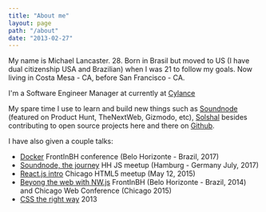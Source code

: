 ```yaml
---
title: "About me"
layout: page
path: "/about"
date: "2013-02-27"
---
```


My name is Michael Lancaster. 28. Born in Brasil but moved to US (I have dual citizenship USA and Brazilian) when I was 21 to follow my goals. Now living in Costa Mesa - CA, before San Francisco - CA.

I'm a Software Engineer Manager at currently at [Cylance](https://www.cylance.com/en-us/index.html)

My spare time I use to learn and build new things such as [Soundnode](http://www.soundnodeapp.com/) (featured on Product Hunt, TheNextWeb, Gizmodo, etc), [Solshal](http://www.solshal.com/) besides contributing to open source projects here and there on [Github](http://www.github.com/weblancaster).

I have also given a couple talks:
- [Docker](https://speakerdeck.com/weblancaster/docker-but-im-a-frontend?slide=1) FrontInBH conference (Belo Horizonte - Brazil, 2017)
- [Soundnode, the journey](https://speakerdeck.com/weblancaster/soundnode-the-journey) HH JS meetup (Hamburg - Germany July, 2017)
- [React.js intro](https://speakerdeck.com/weblancaster/intro-to-reactjs) Chicago HTML5 meetup (May 12, 2015)
- [Beyong the web with NW.js](https://speakerdeck.com/weblancaster/desktop-apps-with-nw-dot-js-and-angular-dot-js-updated) FrontInBH (Belo Horizonte - Brazil, 2014) and Chicago Web Conference (Chicago 2015)
- [CSS the right way](https://speakerdeck.com/weblancaster/css-the-right-way) 2013
